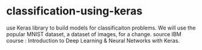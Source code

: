 # classification-using-keras
use Keras library to build models for classificaiton problems. We will use the popular MNIST dataset, a dataset of images, for a change.
source IBM course : Introduction to Deep Learning & Neural Networks with Keras.
